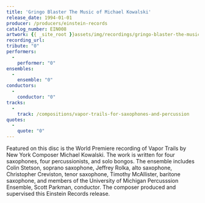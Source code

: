 ```yaml
---
title: 'Gringo Blaster The Music of Michael Kowalski'
release_date: 1994-01-01
producer: /producers/einstein-records
catalog_number: EIN008
artwork: {{ _site_root }}assets/img/recordings/gringo-blaster-the-music-of-michael-kowalski.jpg
recording_url: 
tribute: "0"
performers: 
  -
    performer: "0"
ensembles: 
  -
    ensemble: "0"
conductors: 
  -
    conductor: "0"
tracks: 
  -
    track: /compositions/vapor-trails-for-saxophones-and-percussion
quotes: 
  -
    quote: "0"
---
```

Featured on this disc is the World Premiere recording of Vapor Trails by New York Composer Michael Kowalski. The work is written for four saxophones, four percussionists, and solo bongos. The ensemble includes Colin Stetson, soprano saxophone, Jeffrey Rolka, alto saxophone, Christopher Creviston, tenor saxophone, Timothy McAllister, baritone saxophone, and members of the University of Michigan Percusssion Ensemble, Scott Parkman, conductor. The composer produced and supervised this Einstein Records release.